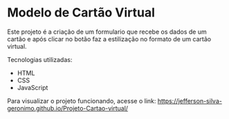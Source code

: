 # Modelo de Cartão Virtual

Este projeto é a criação de um formulario que recebe os dados de um cartão e após clicar no botão faz a estilização no formato de um cartão virtual.

Tecnologias utilizadas:
 * HTML
 * CSS
 * JavaScript

Para visualizar o projeto funcionando, acesse o link: https://jefferson-silva-geronimo.github.io/Projeto-Cartao-virtual/

